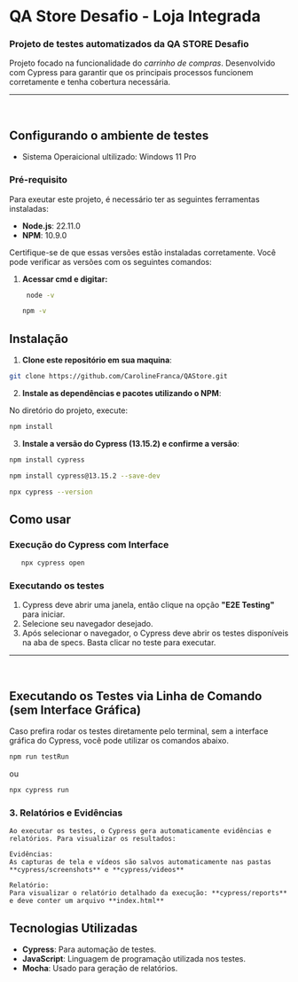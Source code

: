 # QA Store Desafio - Loja Integrada 

### Projeto de testes automatizados da QA STORE Desafio
Projeto focado na funcionalidade do *carrinho de compras*. Desenvolvido com Cypress para garantir que os principais processos funcionem corretamente e tenha cobertura necessária.

<hr><br>

## Configurando o ambiente de testes

- Sistema Operaicional ultilizado: Windows 11 Pro

### Pré-requisito
Para exeutar este projeto, é necessário ter as seguintes ferramentas instaladas:

- **Node.js**:  22.11.0
- **NPM**:  10.9.0

Certifique-se de que essas versões estão instaladas corretamente. Você pode verificar as versões com os seguintes comandos:

1. **Acessar cmd e digitar:**
   ```bash
    node -v
   ```
    ```bash
    npm -v
    ```


## Instalação

1. **Clone este repositório em sua maquina**:

```bash
git clone https://github.com/CarolineFranca/QAStore.git
```

2. **Instale as dependências e pacotes utilizando o NPM**:

No diretório do projeto, execute:

```bash
npm install
```
3. **Instale a versão do Cypress (13.15.2) e confirme a versão**:

```bash
npm install cypress
```
```bash
npm install cypress@13.15.2 --save-dev
```
```bash
npx cypress --version
```


## Como usar

### Execução do Cypress com Interface

```bash
   npx cypress open
```

### Executando os testes

1. Cypress deve abrir uma janela, então clique na opção **"E2E Testing"** para iniciar.   
2. Selecione seu navegador desejado. 
3. Após selecionar o navegador, o Cypress deve abrir os testes disponíveis na aba de specs. Basta clicar no teste para executar.

<hr><br>

## Executando os Testes via Linha de Comando (sem Interface Gráfica)
Caso prefira rodar os testes diretamente pelo terminal, sem a interface gráfica do Cypress, você pode utilizar os comandos abaixo.

```bash
npm run testRun
```
ou

```bash
npx cypress run
```
### 3. Relatórios e Evidências
    Ao executar os testes, o Cypress gera automaticamente evidências e relatórios. Para visualizar os resultados:

    Evidências:
    As capturas de tela e vídeos são salvos automaticamente nas pastas **cypress/screenshots** e **cypress/videos**

    Relatório: 
    Para visualizar o relatório detalhado da execução: **cypress/reports** e deve conter um arquivo **index.html**




## Tecnologias Utilizadas

- **Cypress**: Para automação de testes.
- **JavaScript**: Linguagem de programação utilizada nos testes.
- **Mocha**: Usado para geração de relatórios.

